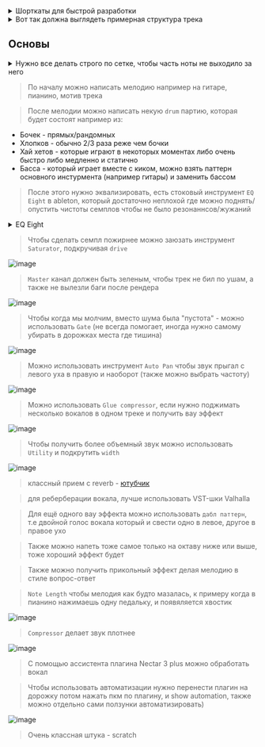 <details>
  <hr />
  <summary>Шорткаты для быстрой разработки</summary>
  <img alt="image" src="https://user-images.githubusercontent.com/79831859/155879351-b1c15219-d845-40b9-83d1-e47b0ab2b42d.png">
  <hr />
</details>

<details>
  <hr />
  <summary>Вот так должна выглядеть примерная структура трека</summary>
  <img alt="image" src="https://user-images.githubusercontent.com/79831859/155879029-e7bb8eaa-ef78-4b1b-8519-60b1c66902f1.png">
  <hr />
</details>

## Основы

<details>
  <hr />
  <summary>Нужно все делать строго по сетке, чтобы часть ноты не выходило за него</summary>
  <img alt="image" src="https://user-images.githubusercontent.com/79831859/155880500-58d777bb-604e-42ce-8106-e435476b7c98.png">
  <br />
  <br />
  <ul>
    <li>ctrl + shift + U (чтобы разместить все по сетке)</li>
  </ul>
  <hr />
</details>

> По началу можно написать мелодию например на гитаре, пианино, мотив трека

> После мелодии можно написать некую `drum` партию, которая будет состоят например из:

- Бочек - прямых/рандомных
- Хлопков - обычно 2/3 раза реже чем бочки
- Хай хетов - которые играют в некоторых моментах либо очень быстро либо медленно и статично
- Басса - который играет вместе с киком, можно взять паттерн основного инстурмента (например гитары) и заменить бассом

> После этого нужно эквализировать, есть стоковый инструмент `EQ Eight` в ableton, который достаточно неплохой где можно поднять/опустить чистоты семплов чтобы не было резонаннсов/жужаний

<details>
  <hr />
  <summary>EQ Eight</summary>
  <img alt="image" src="https://user-images.githubusercontent.com/79831859/155879782-dcaccfad-4b53-4439-a439-3b815ac64ee5.png">
  <br />
  <br />
  <ul>
    <li>Есть три части в эквалайзере - высокие (хай-хеты), средние (вокал, перкусии), низкие (кик, басс)</li>
    <li>Чтобы сделать звук ярче - можно чуть чуть поднять высокие</li>
    <li>При эквализации использовать более "широкую" полосу для вверха и более "узкую" для низов</li>
    <li>Изменения в одном диапазоне (вверх) будет влиять на другие диапазоны (низ/середина) - например если убрать низ, то вверх поднимается</li>
  </ul>
  <hr />
</details>

> Чтобы сделать семпл пожирнее можно заюзать инструмент `Saturator`, подкручивая `drive`

![image](https://user-images.githubusercontent.com/79831859/155881511-db2103c1-41a5-4446-85f0-d2c2e8d4b003.png)

> `Master` канал должен быть зеленым, чтобы трек не бил по ушам, а также не вылезли баги после рендера

![image](https://user-images.githubusercontent.com/79831859/155881911-352c926c-2c15-4e6c-99a1-c99454afccf0.png)

> Чтобы когда мы молчим, вместо шума была "пустота" - можно использовать `Gate` (не всегда помогает, иногда нужно самому убирать в дорожках места где тишина)

![image](https://user-images.githubusercontent.com/79831859/155881864-66e83e06-7058-42f0-9be2-0c8838874510.png)

> Можно использовать инструмент `Auto Pan` чтобы звук прыгал с левого уха в правую и наоборот (также можно выбрать частоту)

![image](https://user-images.githubusercontent.com/79831859/155883155-d1adc67a-6cb0-4f8a-8139-7bf2b793ab72.png)

> Можно использовать `Glue compressor`, если нужно поджимать несколько вокалов в одном треке и получить вау эффект

![image](https://user-images.githubusercontent.com/79831859/155884105-81b46ceb-31ea-4775-8500-dc80070cda13.png)

> Чтобы получить более объемный звук можно использовать `Utility` и подкрутить `width`

![image](https://user-images.githubusercontent.com/79831859/155884134-6356f8f4-f3c1-458d-9f32-6a991d73d40f.png)

> классный прием с reverb - [ютубчик](https://youtu.be/0GyYwpVfmds?t=3207)

> для реберберации вокала, лучше использовать VST-шки Valhalla

> Для ещё одного вау эффекта можно использовать `дабл паттерн`, т.е двойной голос вокала который и свести одно в левое, другое в правое ухо

> Также можно напеть тоже самое только на октаву ниже или выше, тоже хороший эффект будет

> Также можно получить прикольный эффект делая мелодию в стиле вопрос-ответ

> `Note Length` чтобы мелодия как будто мазалась, к примеру когда в пианино нажимаешь одну педальку, и появяляется хвостик

![image](https://user-images.githubusercontent.com/79831859/155883345-4b3b3a7e-4854-489b-bd45-4199e768dfb3.png)

> `Compressor` делает звук плотнее

![image](https://user-images.githubusercontent.com/79831859/155884197-58abef03-675f-45ba-8847-855ec4e96876.png)

> С помощью ассистента плагина Nectar 3 plus можно обработать вокал

> Чтобы использовать автоматизации нужно перенести плагин на дорожку потом нажать пкм по плагину, и show automation, также можно отдельно сами ползунки автоматизировать)

![image](https://user-images.githubusercontent.com/79831859/155883996-ce1f8f77-d104-4a2b-a2c7-1cb4c9dc4117.png)

> Очень классная штука - scratch
